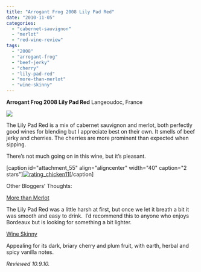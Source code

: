 ```yaml
---
title: "Arrogant Frog 2008 Lily Pad Red"
date: "2010-11-05"
categories: 
  - "cabernet-sauvignon"
  - "merlot"
  - "red-wine-review"
tags: 
  - "2008"
  - "arrogant-frog"
  - "beef-jerky"
  - "cherry"
  - "lily-pad-red"
  - "more-than-merlot"
  - "wine-skinny"
---
```


**Arrogant Frog 2008 Lily Pad Red** Langeoudoc, France

![](http://www.thegourmez.com/gourmez/photos/arrogantfrog.JPG)

The Lily Pad Red is a mix of cabernet sauvignon and merlot, both perfectly good wines for blending but I appreciate best on their own. It smells of beef jerky and cherries. The cherries are more prominent than expected when sipping.

There’s not much going on in this wine, but it’s pleasant.

\[caption id="attachment\_55" align="aligncenter" width="40" caption="2 stars"\][![](http://s3.amazonaws.com/thegourmez-wpmedia/2009/02/rating_chicken11.gif "rating_chicken11")](http://s3.amazonaws.com/thegourmez-wpmedia/2009/02/rating_chicken11.gif)\[/caption\]

Other Bloggers’ Thoughts:

[More than Merlot](http://www.morethanmerlot.com/2009/11/arrogant-frog-promotion/)

The Lily Pad Red was a little harsh at first, but once we let it breath a bit it was smooth and easy to drink.  I’d recommend this to anyone who enjoys Bordeaux but is looking for something a bit lighter.

[Wine Skinny](http://www.wineskinny.com/2009/10/18/bargain-wines-for-your-halloween-party/)

Appealing for its dark, briary cherry and plum fruit, with earth, herbal and spicy vanilla notes.

_Reviewed 10.9.10._
